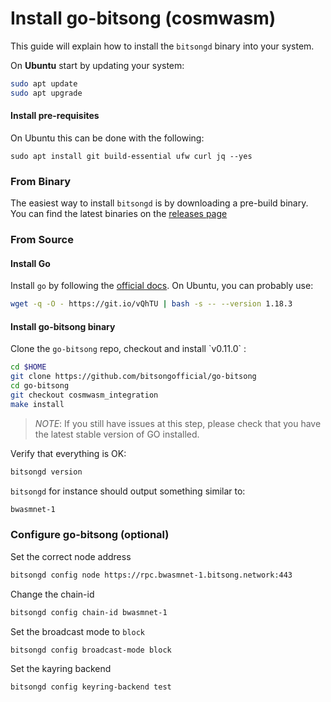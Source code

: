 # Install go-bitsong (cosmwasm)

This guide will explain how to install the `bitsongd` binary into your system.

On **Ubuntu** start by updating your system:

```bash
sudo apt update
sudo apt upgrade
```

#### Install pre-requisites

On Ubuntu this can be done with the following:

```
sudo apt install git build-essential ufw curl jq --yes
```

### From Binary

The easiest way to install `bitsongd` is by downloading a pre-build binary. You can find the latest binaries on the [releases page](https://github.com/bitsongofficial/go-bitsong/releases/tag/bwasmnet-1)

### From Source

#### Install Go

Install `go` by following the [official docs](https://golang.org/doc/install). On Ubuntu, you can probably use:

```bash
wget -q -O - https://git.io/vQhTU | bash -s -- --version 1.18.3
```

#### Install go-bitsong binary

Clone the `go-bitsong` repo, checkout and install \`v0.11.0\` :

```bash
cd $HOME
git clone https://github.com/bitsongofficial/go-bitsong
cd go-bitsong
git checkout cosmwasm_integration
make install
```

> _NOTE_: If you still have issues at this step, please check that you have the latest stable version of GO installed.

Verify that everything is OK:

```bash
bitsongd version
```

`bitsongd` for instance should output something similar to:

```bash
bwasmnet-1
```

### Configure go-bitsong (optional)

Set the correct node address

```bash
bitsongd config node https://rpc.bwasmnet-1.bitsong.network:443
```

Change the chain-id

```bash
bitsongd config chain-id bwasmnet-1
```

Set the broadcast mode to `block`

```bash
bitsongd config broadcast-mode block
```

Set the kayring backend

```bash
bitsongd config keyring-backend test
```
